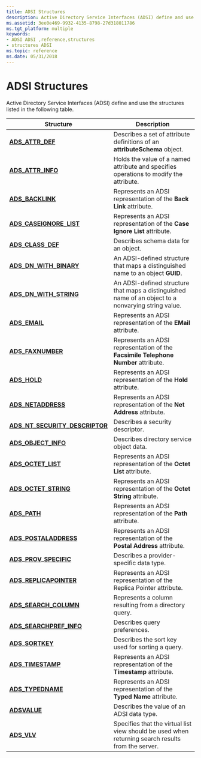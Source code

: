 ```yaml
---
title: ADSI Structures
description: Active Directory Service Interfaces (ADSI) define and use the structures listed in the following table.
ms.assetid: 3ee0e469-9932-4135-8798-27d318011786
ms.tgt_platform: multiple
keywords:
- ADSI ADSI ,reference,structures
- structures ADSI
ms.topic: reference
ms.date: 05/31/2018
---
```


# ADSI Structures

Active Directory Service Interfaces (ADSI) define and use the structures listed in the following table.



| Structure                                                                      | Description                                                                                                    |
|--------------------------------------------------------------------------------|----------------------------------------------------------------------------------------------------------------|
| [**ADS\_ATTR\_DEF**](/windows/desktop/api/Iads/ns-iads-ads_attr_def)<br/>                              | Describes a set of attribute definitions of an **attributeSchema** object.<br/>                          |
| [**ADS\_ATTR\_INFO**](/windows/desktop/api/Iads/ns-iads-ads_attr_info)<br/>                            | Holds the value of a named attribute and specifies operations to modify the attribute.<br/>              |
| [**ADS\_BACKLINK**](/windows/win32/api/iads/ns-iads-ads_backlink)<br/>                               | Represents an ADSI representation of the **Back Link** attribute.<br/>                                   |
| [**ADS\_CASEIGNORE\_LIST**](/windows/desktop/api/Iads/ns-iads-ads_caseignore_list)<br/>                | Represents an ADSI representation of the **Case Ignore List** attribute.<br/>                            |
| [**ADS\_CLASS\_DEF**](/windows/desktop/api/Iads/ns-iads-ads_class_def)<br/>                            | Describes schema data for an object.<br/>                                                                |
| [**ADS\_DN\_WITH\_BINARY**](/windows/win32/api/iads/ns-iads-ads_dn_with_binary)<br/>                 | An ADSI-defined structure that maps a distinguished name to an object **GUID**.<br/>                     |
| [**ADS\_DN\_WITH\_STRING**](/windows/win32/api/iads/ns-iads-ads_dn_with_string)<br/>                 | An ADSI-defined structure that maps a distinguished name of an object to a nonvarying string value.<br/> |
| [**ADS\_EMAIL**](/windows/win32/api/iads/ns-iads-ads_email)<br/>                                     | Represents an ADSI representation of the **EMail** attribute.<br/>                                       |
| [**ADS\_FAXNUMBER**](/windows/win32/api/iads/ns-iads-ads_faxnumber)<br/>                             | Represents an ADSI representation of the **Facsimile Telephone Number** attribute.<br/>                  |
| [**ADS\_HOLD**](/windows/win32/api/iads/ns-iads-ads_hold)<br/>                                       | Represents an ADSI representation of the **Hold** attribute.<br/>                                        |
| [**ADS\_NETADDRESS**](/windows/win32/api/iads/ns-iads-ads_netaddress)<br/>                           | Represents an ADSI representation of the **Net Address** attribute.<br/>                                 |
| [**ADS\_NT\_SECURITY\_DESCRIPTOR**](/windows/win32/api/iads/ns-iads-ads_nt_security_descriptor)<br/> | Describes a security descriptor.<br/>                                                                    |
| [**ADS\_OBJECT\_INFO**](/windows/desktop/api/Iads/ns-iads-ads_object_info)<br/>                        | Describes directory service object data.<br/>                                                            |
| [**ADS\_OCTET\_LIST**](/windows/desktop/api/Iads/ns-iads-ads_octet_list)<br/>                          | Represents an ADSI representation of the **Octet List** attribute.<br/>                                  |
| [**ADS\_OCTET\_STRING**](/windows/win32/api/iads/ns-iads-ads_octet_string)<br/>                      | Represents an ADSI representation of the **Octet String** attribute.<br/>                                |
| [**ADS\_PATH**](/windows/win32/api/iads/ns-iads-ads_path)<br/>                                       | Represents an ADSI representation of the **Path** attribute.<br/>                                        |
| [**ADS\_POSTALADDRESS**](/windows/win32/api/iads/ns-iads-ads_postaladdress)<br/>                     | Represents an ADSI representation of the **Postal Address** attribute.<br/>                              |
| [**ADS\_PROV\_SPECIFIC**](/windows/win32/api/iads/ns-iads-ads_prov_specific)<br/>                    | Describes a provider-specific data type.<br/>                                                            |
| [**ADS\_REPLICAPOINTER**](/windows/win32/api/iads/ns-iads-ads_replicapointer)<br/>                   | Represents an ADSI representation of the Replica Pointer attribute.<br/>                                 |
| [**ADS\_SEARCH\_COLUMN**](/windows/desktop/api/Iads/ns-iads-ads_search_column)<br/>                    | Represents a column resulting from a directory query.<br/>                                               |
| [**ADS\_SEARCHPREF\_INFO**](/windows/desktop/api/Iads/ns-iads-ads_searchpref_info)<br/>                | Describes query preferences.<br/>                                                                        |
| [**ADS\_SORTKEY**](/windows/desktop/api/Iads/ns-iads-ads_sortkey)<br/>                                 | Describes the sort key used for sorting a query.<br/>                                                    |
| [**ADS\_TIMESTAMP**](/windows/win32/api/iads/ns-iads-ads_timestamp)<br/>                             | Represents an ADSI representation of the **Timestamp** attribute.<br/>                                   |
| [**ADS\_TYPEDNAME**](/windows/win32/api/iads/ns-iads-ads_typedname)<br/>                             | Represents an ADSI representation of the **Typed Name** attribute.<br/>                                  |
| [**ADSVALUE**](/windows/desktop/api/Iads/ns-iads-adsvalue)<br/>                                        | Describes the value of an ADSI data type.<br/>                                                           |
| [**ADS\_VLV**](/windows/desktop/api/Iads/ns-iads-ads_vlv)<br/>                                         | Specifies that the virtual list view should be used when returning search results from the server.<br/>  |



 

 

 





